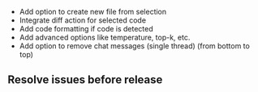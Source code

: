 - Add option to create new file from selection
- Integrate diff action for selected code
- Add code formatting if code is detected
- Add advanced options like temperature, top-k, etc.
- Add option to remove chat messages (single thread) (from bottom to top)

## Resolve issues before release

